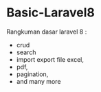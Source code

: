 # Basic-Laravel8
Rangkuman dasar laravel 8 :  
- crud 
- search
- import export file excel, 
- pdf,
- pagination,
- and many more
